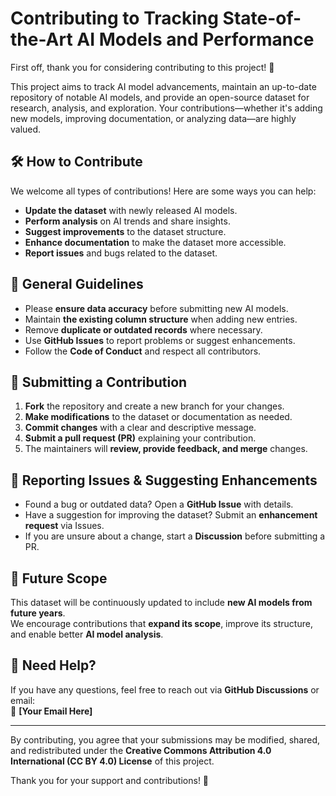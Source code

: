 # Contributing to Tracking State-of-the-Art AI Models and Performance  

First off, thank you for considering contributing to this project! 🚀  

This project aims to track AI model advancements, maintain an up-to-date repository of notable AI models, and provide an open-source dataset for research, analysis, and exploration. Your contributions—whether it's adding new models, improving documentation, or analyzing data—are highly valued.  

## 🛠 How to Contribute  

We welcome all types of contributions! Here are some ways you can help:  
- **Update the dataset** with newly released AI models.  
- **Perform analysis** on AI trends and share insights.  
- **Suggest improvements** to the dataset structure.  
- **Enhance documentation** to make the dataset more accessible.  
- **Report issues** and bugs related to the dataset.  

## 📌 General Guidelines  

- Please **ensure data accuracy** before submitting new AI models.  
- Maintain **the existing column structure** when adding new entries.  
- Remove **duplicate or outdated records** where necessary.  
- Use **GitHub Issues** to report problems or suggest enhancements.  
- Follow the **Code of Conduct** and respect all contributors.  

## 📝 Submitting a Contribution  

1. **Fork** the repository and create a new branch for your changes.  
2. **Make modifications** to the dataset or documentation as needed.  
3. **Commit changes** with a clear and descriptive message.  
4. **Submit a pull request (PR)** explaining your contribution.  
5. The maintainers will **review, provide feedback, and merge** changes.  

## 📢 Reporting Issues & Suggesting Enhancements  

- Found a bug or outdated data? Open a **GitHub Issue** with details.  
- Have a suggestion for improving the dataset? Submit an **enhancement request** via Issues.  
- If you are unsure about a change, start a **Discussion** before submitting a PR.  

## 🚀 Future Scope  

This dataset will be continuously updated to include **new AI models from future years**.  
We encourage contributions that **expand its scope**, improve its structure, and enable better **AI model analysis**.  

## 📧 Need Help?  

If you have any questions, feel free to reach out via **GitHub Discussions** or email:  
📩 **[Your Email Here]**  

---  

By contributing, you agree that your submissions may be modified, shared, and redistributed under the **Creative Commons Attribution 4.0 International (CC BY 4.0) License** of this project.  

Thank you for your support and contributions! 🎉  
